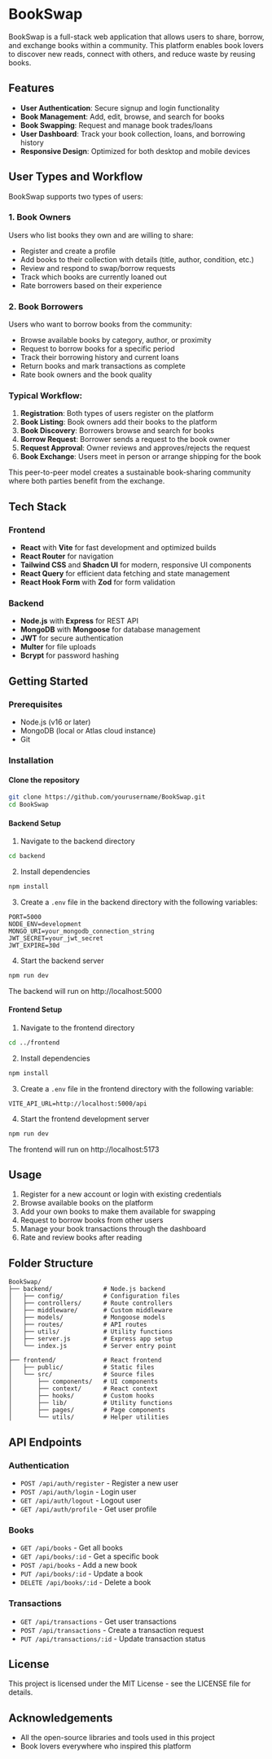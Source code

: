 # BookSwap

BookSwap is a full-stack web application that allows users to share, borrow, and exchange books within a community. This platform enables book lovers to discover new reads, connect with others, and reduce waste by reusing books.

## Features

- **User Authentication**: Secure signup and login functionality
- **Book Management**: Add, edit, browse, and search for books
- **Book Swapping**: Request and manage book trades/loans
- **User Dashboard**: Track your book collection, loans, and borrowing history
- **Responsive Design**: Optimized for both desktop and mobile devices

## User Types and Workflow

BookSwap supports two types of users:

### 1. Book Owners
Users who list books they own and are willing to share:
- Register and create a profile
- Add books to their collection with details (title, author, condition, etc.)
- Review and respond to swap/borrow requests
- Track which books are currently loaned out
- Rate borrowers based on their experience

### 2. Book Borrowers
Users who want to borrow books from the community:
- Browse available books by category, author, or proximity
- Request to borrow books for a specific period
- Track their borrowing history and current loans
- Return books and mark transactions as complete
- Rate book owners and the book quality

### Typical Workflow:

1. **Registration**: Both types of users register on the platform
2. **Book Listing**: Book owners add their books to the platform
3. **Book Discovery**: Borrowers browse and search for books
4. **Borrow Request**: Borrower sends a request to the book owner
5. **Request Approval**: Owner reviews and approves/rejects the request
6. **Book Exchange**: Users meet in person or arrange shipping for the book

This peer-to-peer model creates a sustainable book-sharing community where both parties benefit from the exchange.

## Tech Stack

### Frontend
- **React** with **Vite** for fast development and optimized builds
- **React Router** for navigation
- **Tailwind CSS** and **Shadcn UI** for modern, responsive UI components
- **React Query** for efficient data fetching and state management
- **React Hook Form** with **Zod** for form validation

### Backend
- **Node.js** with **Express** for REST API
- **MongoDB** with **Mongoose** for database management
- **JWT** for secure authentication
- **Multer** for file uploads
- **Bcrypt** for password hashing

## Getting Started

### Prerequisites
- Node.js (v16 or later)
- MongoDB (local or Atlas cloud instance)
- Git

### Installation

#### Clone the repository
```bash
git clone https://github.com/yourusername/BookSwap.git
cd BookSwap
```

#### Backend Setup
1. Navigate to the backend directory
```bash
cd backend
```

2. Install dependencies
```bash
npm install
```

3. Create a `.env` file in the backend directory with the following variables:
```
PORT=5000
NODE_ENV=development
MONGO_URI=your_mongodb_connection_string
JWT_SECRET=your_jwt_secret
JWT_EXPIRE=30d
```

4. Start the backend server
```bash
npm run dev
```

The backend will run on http://localhost:5000

#### Frontend Setup
1. Navigate to the frontend directory
```bash
cd ../frontend
```

2. Install dependencies
```bash
npm install
```

3. Create a `.env` file in the frontend directory with the following variable:
```
VITE_API_URL=http://localhost:5000/api
```

4. Start the frontend development server
```bash
npm run dev
```

The frontend will run on http://localhost:5173

## Usage

1. Register for a new account or login with existing credentials
2. Browse available books on the platform
3. Add your own books to make them available for swapping
4. Request to borrow books from other users
5. Manage your book transactions through the dashboard
6. Rate and review books after reading

## Folder Structure

```
BookSwap/
├── backend/              # Node.js backend
│   ├── config/           # Configuration files
│   ├── controllers/      # Route controllers
│   ├── middleware/       # Custom middleware
│   ├── models/           # Mongoose models
│   ├── routes/           # API routes
│   ├── utils/            # Utility functions
│   ├── server.js         # Express app setup
│   └── index.js          # Server entry point
│
├── frontend/             # React frontend
│   ├── public/           # Static files
│   └── src/              # Source files
│       ├── components/   # UI components
│       ├── context/      # React context
│       ├── hooks/        # Custom hooks
│       ├── lib/          # Utility functions
│       ├── pages/        # Page components
│       └── utils/        # Helper utilities
```

## API Endpoints

### Authentication
- `POST /api/auth/register` - Register a new user
- `POST /api/auth/login` - Login user
- `GET /api/auth/logout` - Logout user
- `GET /api/auth/profile` - Get user profile

### Books
- `GET /api/books` - Get all books
- `GET /api/books/:id` - Get a specific book
- `POST /api/books` - Add a new book
- `PUT /api/books/:id` - Update a book
- `DELETE /api/books/:id` - Delete a book

### Transactions
- `GET /api/transactions` - Get user transactions
- `POST /api/transactions` - Create a transaction request
- `PUT /api/transactions/:id` - Update transaction status

## License

This project is licensed under the MIT License - see the LICENSE file for details.

## Acknowledgements
- All the open-source libraries and tools used in this project
- Book lovers everywhere who inspired this platform 